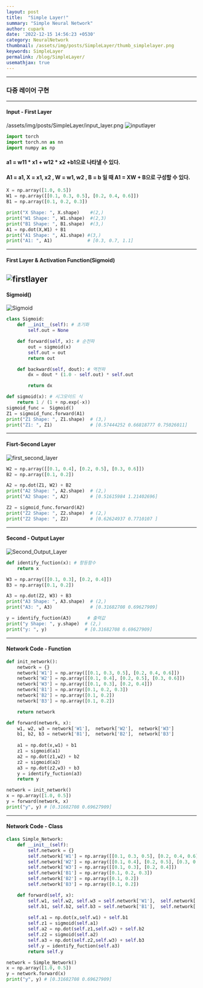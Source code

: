 ```yaml
---
layout: post
title:  "Simple Layer!"
summary: "Simple Neural Network"
author: cupark
date: '2022-12-15 14:56:23 +0530'
category: NeuralNetwork
thumbnail: /assets/img/posts/SimpleLayer/thumb_simplelayer.png
keywords: SimpleLayer
permalink: /blog/SimpleLayer/
usemathjax: true
---
```


---
### 다중 레이어 구현
---
#### Input - First Layer
/assets/img/posts/SimpleLayer/input_layer.png
![inputlayer](/assets/img/posts/SimpleLayer/input_layer.png)
```python
import torch
import torch.nn as nn
import numpy as np
```
#### a1 = w11 * x1 + w12 * x2 +b1으로 나타낼 수 있다. 
#### A1 = a1, X = x1, x2 , W = w1, w2 , B = b 일 때 A1 = XW + B으로 구성할 수 있다.
```python
X = np.array([1.0, 0.5])
W1 = np.array([[0.1, 0.3, 0.5], [0.2, 0.4, 0.6]])
B1 = np.array([0.1, 0.2, 0.3])

print("X Shape: ", X.shape)    #(2,)
print("W1 Shape: ", W1.shape)  #(2,3)
print("B1 Shape: ", B1.shape)  #(3,)
A1 = np.dot(X,W1) + B1
print("A1 Shape: ", A1.shape) #(3,)
print("A1: ", A1)             # [0.3, 0.7, 1.1]
```
---
#### First Layer & Activation Function(Sigmoid)
![firstlayer](/assets/img/posts/SimpleLayer/input_first_layer.png)
---
#### Sigmoid()
![Sigmoid](/assets/img/posts/SimpleLayer/sigmoid.png)
```python
class Sigmoid:
    def __init__(self): # 초기화
        self.out = None

    def forward(self, x): # 순전파
        out = sigmoid(x)
        self.out = out
        return out

    def backward(self, dout): # 역전파
        dx = dout * (1.0 - self.out) * self.out

        return dx

def sigmoid(x): # 시그모이드 식
    return 1 / (1 + np.exp(-x))    
sigmoid_func =  Sigmoid()
Z1 = sigmoid_func.forward(A1)
print("Z1 Shape: ", Z1.shape)  # (3,)
print("Z1: ", Z1)              # [0.57444252 0.66818777 0.75026011]
```
---
#### Fisrt-Second Layer
![first_second_layer](/assets/img/posts/SimpleLayer/first_second_layer.png)
```python
W2 = np.array([[0.1, 0.4], [0.2, 0.5], [0.3, 0.6]])
B2 = np.array([0.1, 0.2])

A2 = np.dot(Z1, W2) + B2
print("A2 Shape: ", A2.shape)  # (2,)
print("A2 Shape: ", A2)        # [0.51615984 1.21402696]

Z2 = sigmoid_func.forward(A2)  
print("Z2 Shape: ", Z2.shape)  # (2,)
print("Z2 Shape: ", Z2)        # [0.62624937 0.7710107 ]
```
---
#### Second - Output Layer
![Second_Output_Layer](/assets/img/posts/SimpleLayer/Second_ouput_layer.png)
```python
def identify_fuction(x): # 항등함수
    return x

W3 = np.array([[0.1, 0.3], [0.2, 0.4]])
B3 = np.array([0.1, 0.2])

A3 = np.dot(Z2, W3) + B3
print("A3 Shape: ", A3.shape)  # (2,)
print("A3: ", A3)              # [0.31682708 0.69627909]

y = identify_fuction(A3)      # 출력값
print("y Shape: ", y.shape)  # (2,)
print("y: ", y)              # [0.31682708 0.69627909]
```
---
#### Network Code - Function
```python
def init_network():
    network = {}
    network['W1'] = np.array([[0.1, 0.3, 0.5], [0.2, 0.4, 0.6]])
    network['W2'] = np.array([[0.1, 0.4], [0.2, 0.5], [0.3, 0.6]])
    network['W3'] = np.array([[0.1, 0.3], [0.2, 0.4]])
    network['B1'] = np.array([0.1, 0.2, 0.3])
    network['B2'] = np.array([0.1, 0.2])
    network['B3'] = np.array([0.1, 0.2])

    return network

def forward(network, x):
    w1, w2, w3 = network['W1'],  network['W2'],  network['W3']
    b1, b2, b3 = network['B1'],  network['B2'],  network['B3']
    
    a1 = np.dot(x,w1) + b1
    z1 = sigmoid(a1)
    a2 = np.dot(z1,w2) + b2 
    z2 = sigmoid(a2)
    a3 = np.dot(z2,w3) + b3
    y = identify_fuction(a3)
    return y

network = init_network()
x = np.array([1.0, 0.5])
y = forward(network, x)
print("y", y) # [0.31682708 0.69627909]
```
---
#### Network Code - Class
```python
class Simple_Network:
    def __init__(self):
        self.network = {}
        self.network['W1'] = np.array([[0.1, 0.3, 0.5], [0.2, 0.4, 0.6]])
        self.network['W2'] = np.array([[0.1, 0.4], [0.2, 0.5], [0.3, 0.6]])
        self.network['W3'] = np.array([[0.1, 0.3], [0.2, 0.4]])
        self.network['B1'] = np.array([0.1, 0.2, 0.3])
        self.network['B2'] = np.array([0.1, 0.2])
        self.network['B3'] = np.array([0.1, 0.2])

    def forward(self, x):
        self.w1, self.w2, self.w3 = self.network['W1'],  self.network['W2'],  self.network['W3']
        self.b1, self.b2, self.b3 = self.network['B1'],  self.network['B2'],  self.network['B3']
        
        self.a1 = np.dot(x,self.w1) + self.b1
        self.z1 = sigmoid(self.a1)
        self.a2 = np.dot(self.z1,self.w2) + self.b2 
        self.z2 = sigmoid(self.a2)
        self.a3 = np.dot(self.z2,self.w3) + self.b3
        self.y = identify_fuction(self.a3)
        return self.y

network = Simple_Network()
x = np.array([1.0, 0.5])
y = network.forward(x)
print("y", y) # [0.31682708 0.69627909]
```
